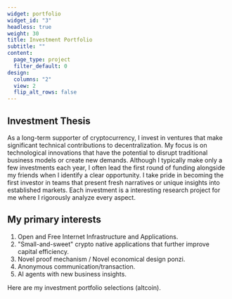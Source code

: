 ```yaml
---
widget: portfolio
widget_id: "3"
headless: true
weight: 30
title: Investment Portfolio
subtitle: ""
content:
  page_type: project
  filter_default: 0
design:
  columns: "2"
  view: 2
  flip_alt_rows: false
---
```

## Investment Thesis

As a long-term supporter of cryptocurrency, I invest in ventures that make significant technical contributions to decentralization. My focus is on technological innovations that have the potential to disrupt traditional business models or create new demands. Although I typically make only a few investments each year, I often lead the first round of funding alongside my friends when I identify a clear opportunity. I take pride in becoming the first investor in teams that present fresh narratives or unique insights into established markets. Each investment is a interesting research project for me where I rigorously analyze every aspect. 

## My primary interests

1. Open and Free Internet Infrastructure and Applications. 
2. "Small-and-sweet" crypto native applications that further improve capital efficiency. 
3. Novel proof mechanism / Novel economical design ponzi. 
4. Anonymous communication/transaction.
5. AI agents with new business insights. 

Here are my investment portfolio selections (altcoin).